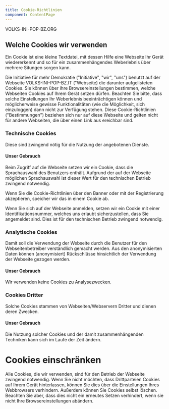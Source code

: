 ```yaml
---
title: Cookie-Richtlinien
component: ContentPage
---
```


VOLKS-INI-POP-BZ.ORG

##

## Welche Cookies wir verwenden

Ein Cookie ist eine kleine Textdatei, mit dessen Hilfe eine Webseite Ihr Gerät wiedererkennt und so für ein zusammenhängendes Weberlebnis über mehrere Situngen sorgen kann.

Die Initiative für mehr Demokratie ("Initiative", "wir", "uns") benutzt auf der Webseite VOLKS-INI-POP-BZ.IT ("Webseite) die darunter aufgelisteten Cookies. Sie können über ihre Browsereinstellungen bestimmen, welche Webseiten Cookies auf Ihrem Gerät setzen dürfen. Beachten Sie bitte, dass solche Einstellungen Ihr Weberlebnis beeinträchtigen können und möglicherweise gewisse Funktionalitäten (wie die Möglichkeit, sich einzuloggen) dann nicht zur Verfügung stehen.
Diese Cookie-Richtlinien ("Bestimmungen") beziehen sich nur auf diese Webseite und gelten nicht für andere Webseiten, die über einen Link aus ereichbar sind.

### Technische Cookies

Diese sind zwingend nötig für die Nutzung der angebotenen Dienste.

#### Unser Gebrauch

Beim Zugriff auf die Webseite setzen wir ein Cookie, dass die Sprachauswahl des Benutzers enthält. Aufgrund der auf der Webseite möglichen Sprachauswahl ist dieser Wert für den technischen Betrieb zwingend notwendig.

Wenn Sie die Cookie-Richtlinien über den Banner oder mit der Registrierung akzeptieren, speicher wir das in einem Cookie ab.

Wenn Sie sich auf der Webseite anmelden, setzen wir ein Cookie mit einer Identifikationsnummer, welches uns erlaubt sicherzustellen, dass Sie angemeldet sind. Dies ist für den technischen Betrieb zwingend notwendig.

### Analytische Cookies

Damit soll die Verwendung der Webseite durch die Benutzer für den Webseitenbetreiber verständlich gemacht werden. Aus den anonymisierten Daten können (anonymisiert) Rückschlüsse hinsichtlich der Verwendung der Webseite gezogen werden.

#### Unser Gebrauch

Wir verwenden keine Cookies zu Analysezwecken.

### Cookies Dritter

Solche Cookies stammen von Webseiten/Webservern Dritter und dienen deren Zwecken.

#### Unser Gebrauch

Die Nutzung solcher Cookies und der damit zusammenhängenden Techniken kann sich im Laufe der Zeit ändern.

# Cookies einschränken

Alle Cookies, die wir verwenden, sind für den Betrieb der Webseite zwingend notwendig.
Wenn Sie nicht möchten, dass Drittparteien Cookies auf Ihrem Gerät hinterlassen, können Sie dies über die Einstellungen Ihres Webbrowsers verhindern. Außerdem können Sie Cookies selbst löschen. Beachten Sie aber, dass dies nicht ein erneutes Setzen verhindert, wenn sie nicht Ihre Browsereinstellungen abändern.

